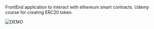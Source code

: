 FrontEnd application to interact with ethereum smart contracts.
Udemy course for creating ERC20 token.

![DEMO](../main/Demo.png)
